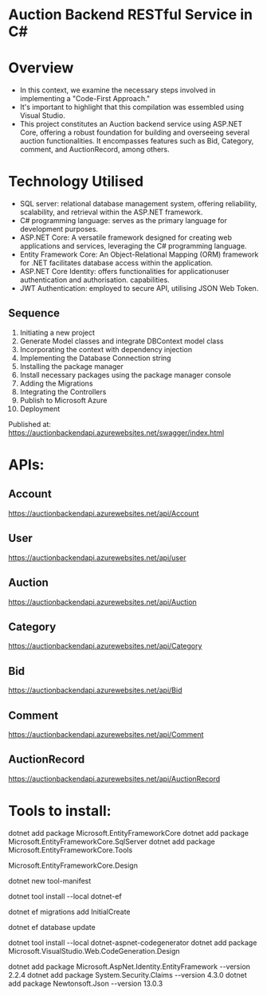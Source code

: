 # Auction Backend RESTful Service in C#

# Overview 
* In this context, we examine the necessary steps involved in implementing a "Code-First Approach."
* It's important to highlight that this compilation was essembled using Visual Studio.
* This project constitutes an Auction backend service using ASP.NET Core, offering a robust foundation for building and overseeing several auction functionalities. It encompasses features such as Bid, Category, comment, and AuctionRecord, among others.

# Technology Utilised
* SQL server: relational database management system, offering reliability, scalability, and retrieval within the ASP.NET framework.
* C# programming language: serves as the primary language for development purposes.
* ASP.NET Core: A versatile framework designed for creating web applications and services, leveraging the  C# programming language.
* Entity Framework Core: An Object-Relational Mapping (ORM) framework for .NET facilitates database  access within the application.
* ASP.NET Core Identity: offers functionalities for applicationuser authentication and authorisation. capabilities.
* JWT Authentication: employed to secure API, utilising JSON Web Token.


## Sequence
1. Initiating a new project
2. Generate Model classes and integrate DBContext model class
3. Incorporating the context with dependency injection
4. Implementing the Database Connection string
5. Installing the package manager
6. Install necessary packages using the package manager console
7. Adding the Migrations
8. Integrating the Controllers
9. Publish to Microsoft Azure
10. Deployment

Published at: https://auctionbackendapi.azurewebsites.net/swagger/index.html

# APIs:

## Account
https://auctionbackendapi.azurewebsites.net/api/Account

## User
https://auctionbackendapi.azurewebsites.net/api/user

## Auction
https://auctionbackendapi.azurewebsites.net/api/Auction

## Category
https://auctionbackendapi.azurewebsites.net/api/Category

## Bid
https://auctionbackendapi.azurewebsites.net/api/Bid

## Comment
https://auctionbackendapi.azurewebsites.net/api/Comment

## AuctionRecord
https://auctionbackendapi.azurewebsites.net/api/AuctionRecord


# Tools to install:

dotnet add package Microsoft.EntityFrameworkCore
dotnet add package Microsoft.EntityFrameworkCore.SqlServer
dotnet add package Microsoft.EntityFrameworkCore.Tools

Microsoft.EntityFrameworkCore.Design

dotnet new tool-manifest

dotnet tool install --local dotnet-ef

dotnet ef migrations add InitialCreate

dotnet ef database update

dotnet tool install --local dotnet-aspnet-codegenerator
dotnet add package Microsoft.VisualStudio.Web.CodeGeneration.Design

dotnet add package Microsoft.AspNet.Identity.EntityFramework --version 2.2.4
dotnet add package System.Security.Claims --version 4.3.0
dotnet add package Newtonsoft.Json --version 13.0.3
